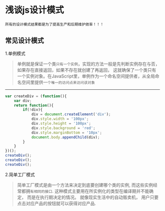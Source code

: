 ﻿# 浅谈js设计模式
`所有的设计模式结果都是为了提高生产和后期维护效率！！！`
## 常见设计模式
1.单例模式

>单例就是保证一个类`只有一个实例`，实现的方法一般是先判断实例存在与否，如果存在直接返回，如果不存在就创建了再返回，
这就确保了一个类只有一个实例对象。在JavaScript里，单例作为一个命名空间提供者，从全局命名空间里提供一`个唯一的访问点来访问该对象`
***
```javascript
var createDiv = (function(){
    var div;
    return function(){
        if(!div){
            div = document.createElement('div');
            div.style.width = '100px';
            div.style.height = '100px';
            div.style.background = 'red';
            div.style.marginBottom = '10px';
            document.body.appendChild(div);
        }
    }
})();
createDiv();
createDiv();
createDiv();
```

2.简单工厂模式

>简单工厂模式是由一个方法来决定到底要创建哪个类的实例, 而这些实例经常都拥`有相同的接口`.
这种模式主要用在所实例化的类型在编译期并不能确定， 而是在执行期决定的情况。
就像现实生活中的自动贩卖机，
用户只要点击对应产品的按钮就可以获得对应产品.


